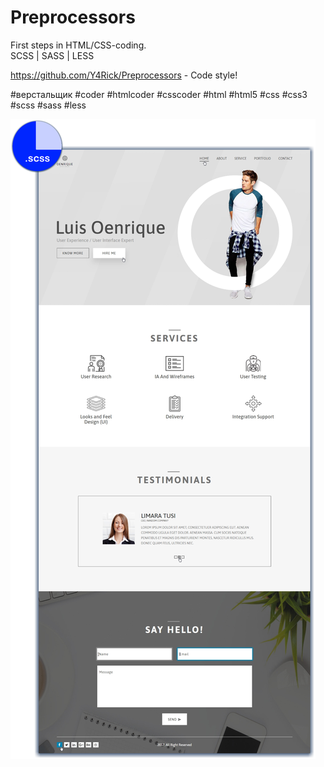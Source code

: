 # Preprocessors
First steps in HTML/CSS-coding.<br>
SCSS | SASS | LESS<br>

https://github.com/Y4Rick/Preprocessors - Code style!

#верстальщик #coder #htmlcoder #csscoder #html #html5 #css #css3 #scss #sass #less

![alt text](https://github.com/Y4Rick/Preprocessors/blob/master/scss_style.png)
